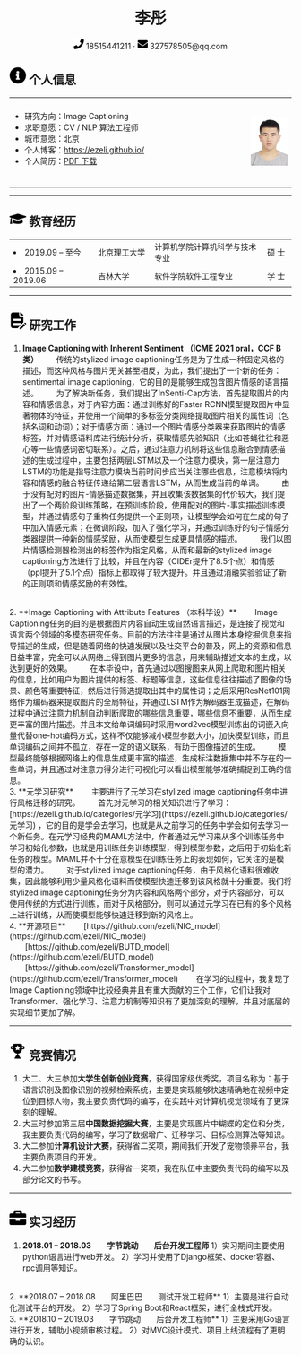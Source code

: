 <center>
    <h1>李彤</h1>
    <div>
        <span>
            <img src="assets/phone-solid.svg" width="18px">
            18515441211
        </span>
        ·
        <span>
            <img src="assets/envelope-solid.svg" width="18px">
            327578505@qq.com
        </span>
    </div>
</center>

## <img src="assets/info.svg" width="30px"> 个人信息

<table>
<tr>
<td width=80% style="border:none" align=left>
<ul style="margin:10px; padding:10px;">
  <li>
   研究方向：Image Captioning
  </li>
  <li>
   求职意愿：CV / NLP 算法工程师
  </li>
  <li>
   城市意愿：北京
  </li>
  <li>
   个人博客：<a href="https://ezeli.github.io/">https://ezeli.github.io/</a>
  </li>
  <li>
   个人简历：<a href="https://ezeli.github.io/about/李彤 - 个人简历.pdf">PDF 下载</a>
  </li>
<ul>
</td>
<td width=15% style="border:none" align=right>
  <img src="assets/photo2.jpg">
</td>
</tr>
</table>

---

## <img src="assets/graduation-cap-solid.svg" width="30px"> 教育经历

<table>
<tr>
  <td width=30% style="border:none">
    <li>2019.09 – 至今</li>
  </td>
  <td width=20% style="border:none">
    北京理工大学
  </td>
  <td width=40% style="border:none">
    计算机学院计算机科学与技术专业
  </td>
  <td width=10% style="border:none">
    硕 士
  </td>
</tr>
<tr>
  <td width=30% style="border:none">
    <li>2015.09 – 2019.06</li>
  </td>
  <td width=20% style="border:none">
    吉林大学
  </td>
  <td width=40% style="border:none">
    软件学院软件工程专业
  </td>
  <td width=10% style="border:none">
    学 士
  </td>
</tr>
</table>

---

## <img src="assets/papers.svg" width="30px"> 研究工作
1. **Image Captioning with Inherent Sentiment （ICME 2021 oral，CCF B类）**
　　传统的stylized image captioning任务是为了生成一种固定风格的描述，而这种风格与图片无关甚至相反，为此，我们提出了一个新的任务：sentimental image captioning，它的目的是能够生成包含图片情感的语言描述。
　　为了解决新任务，我们提出了InSenti-Cap方法，首先提取图片的内容和情感信息，对于内容方面：通过训练好的Faster RCNN模型提取图片中显著物体的特征，并使用一个简单的多标签分类网络提取图片相关的属性词（包括名词和动词）；对于情感方面：通过一个图片情感分类器来获取图片的情感标签，并对情感语料库进行统计分析，获取情感先验知识（比如苍蝇往往和恶心等一些情感词密切联系）。之后，通过注意力机制将这些信息融合到情感描述的生成过程中，主要包括两层LSTM以及一个注意力模块，第一层注意力LSTM的功能是指导注意力模块当前时间步应当关注哪些信息，注意模块将内容和情感的融合特征传递给第二层语言LSTM，从而生成当前的单词。
　　由于没有配对的图片-情感描述数据集，并且收集该数据集的代价较大，我们提出了一个两阶段训练策略，在预训练阶段，使用配对的图片-事实描述训练模型，并通过情感句子重构任务提供一个正则项，让模型学会如何在生成的句子中加入情感元素；在微调阶段，加入了强化学习，并通过训练好的句子情感分类器提供一种新的情感奖励，从而使模型生成更具情感的描述。
　　我们以图片情感检测器检测出的标签作为指定风格，从而和最新的stylized image captioning方法进行了比较，并且在内容（CIDEr提升了8.5个点）和情感（ppl提升了5.1个点）指标上都取得了较大提升。并且通过消融实验验证了新的正则项和情感奖励的有效性。
<br>
2. **Image Captioning with Attribute Features （本科毕设）**
　　Image Captioning任务的目的是根据图片内容自动生成自然语言描述，是连接了视觉和语言两个领域的多模态研究任务。目前的方法往往是通过从图片本身挖掘信息来指导描述的生成，但是随着网络的快速发展以及社交平台的普及，网上的资源和信息日益丰富，完全可以从网络上得到图片更多的信息，用来辅助描述文本的生成，以达到更好的效果。
　　在本毕设中，首先通过以图搜图来从网上爬取和图片相关的信息，比如用户为图片提供的标签、标题等信息，这些信息往往描述了图像的场景、颜色等重要特征，然后进行筛选提取出其中的属性词；之后采用ResNet101网络作为编码器来提取图片的全局特征，并通过LSTM作为解码器生成描述，在解码过程中通过注意力机制自动判断爬取的哪些信息重要，哪些信息不重要，从而生成更丰富的图片描述。并且本文给单词编码时采用word2vec模型训练出的词嵌入向量代替one-hot编码方式，这样不仅能够减小模型参数大小，加快模型训练，而且单词编码之间并不孤立，存在一定的语义联系，有助于图像描述的生成。
　　模型最终能够根据网络上的信息生成更丰富的描述，生成标注数据集中并不存在的一些单词，并且通过对注意力得分进行可视化可以看出模型能够准确捕捉到正确的信息。
<br>
 3. **元学习研究**
　　主要进行了元学习在stylized image captioning任务中进行风格迁移的研究。
　　首先对元学习的相关知识进行了学习：[https://ezeli.github.io/categories/元学习](https://ezeli.github.io/categories/元学习) ，它的目的是学会去学习，也就是从之前学习的任务中学会如何去学习一个新任务。在元学习经典的MAML方法中，作者通过元学习来从多个训练任务中学习初始化参数，也就是用训练任务训练模型，得到模型参数，之后用于初始化新任务的模型。MAML并不十分在意模型在训练任务上的表现如何，它关注的是模型的潜力。
　　对于stylized image captioning任务，由于风格化语料很难收集，因此能够利用少量风格化语料而使模型快速迁移到该风格就十分重要。我们将stylized image captioning任务分为内容和风格两个部分，对于内容部分，可以使用传统的方式进行训练，而对于风格部分，则可以通过元学习在已有的多个风格上进行训练，从而使模型能够快速迁移到新的风格上。
<br>
 4. **开源项目**
　　[https://github.com/ezeli/NIC_model](https://github.com/ezeli/NIC_model)
　　[https://github.com/ezeli/BUTD_model](https://github.com/ezeli/BUTD_model)
　　[https://github.com/ezeli/Transformer_model](https://github.com/ezeli/Transformer_model)
　　在学习的过程中，我复现了Image Captioning领域中比较经典并且有重大贡献的三个工作，它们让我对Transformer、强化学习、注意力机制等知识有了更加深刻的理解，并且对底层的实现细节更加了解。

---

## <img src="assets/reward.svg" width="30px"> 竞赛情况

 1. 大二、大三参加**大学生创新创业竞赛**，获得国家级优秀奖，项目名称为：基于语言识别及图像识别的视频检索系统，主要是实现能够快速精确地在视频中定位到目标人物，我主要负责代码的编写，在实践中对计算机视觉领域有了更深刻的理解。
 2. 大三时参加第三届**中国数据挖掘大赛**，主要是实现图片中蝴蝶的定位和分类，我主要负责代码的编写，学习了数据增广、迁移学习、目标检测算法等知识。
 3. 大二参加**计算机设计大赛**，获得省二奖项，期间我们开发了宠物领养平台，我主要负责项目的开发。
 4. 大二参加**数学建模竞赛**，获得省一奖项，我在队伍中主要负责代码的编写以及部分论文的书写。

---

## <img src="assets/briefcase-solid.svg" width="30px"> 实习经历

 1. **2018.01 – 2018.03　　字节跳动　　后台开发工程师**
1）实习期间主要使用python语言进行web开发。
2）学习并使用了Django框架、docker容器、rpc调用等知识。
<br>
 2. **2018.07 – 2018.08　　阿里巴巴　　测试开发工程师**
1）主要是进行自动化测试平台的开发。
2）学习了Spring Boot和React框架，进行全栈式开发。
<br>
 3. **2018.10 – 2019.03　　字节跳动　　后台开发工程师**
1）主要采用Go语言进行开发，辅助小视频审核过程。
2）对MVC设计模式、项目上线流程有了更明确的认识。
